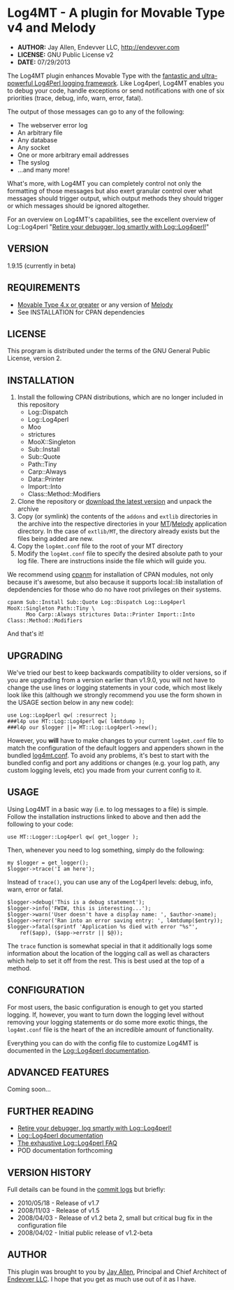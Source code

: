 # Log4MT - A plugin for Movable Type v4 and Melody #

* **AUTHOR:**     Jay Allen, Endevver LLC, http://endevver.com
* **LICENSE:**    GNU Public License v2
* **DATE:**       07/29/2013

The Log4MT plugin enhances Movable Type with the
[fantastic and ultra-powerful Log4Perl logging framework][Log4perl]. Like
Log4perl, Log4MT enables you to debug your code, handle exceptions or send
notifications with one of six priorities (trace, debug, info, warn, error, fatal).

The output of those messages can go to any of the following:

* The webserver error log
* An arbitrary file
* Any database
* Any socket
* One or more arbitrary email addresses
* The syslog
* ...and many more! 

What's more, with Log4MT you can completely control not only the formatting of
those messages but also exert granular control over what messages should
trigger output, which output methods they should trigger or which messages
should be ignored altogether.

For an overview on Log4MT's capabilities, see the excellent overview of
Log::Log4perl "[Retire your debugger, log smartly with Log::Log4perl!][]"

## VERSION ##

1.9.15 (currently in beta)

## REQUIREMENTS ##

* [Movable Type 4.x or greater][mt] or any version of [Melody][]
* See INSTALLATION for CPAN dependencies

## LICENSE ##

This program is distributed under the terms of the GNU General Public License, version 2.

## INSTALLATION ##

1. Install the following CPAN distributions, which are no longer included in
   this repository
    * Log::Dispatch
    * Log::Log4perl
    * Moo
    * strictures
    * MooX::Singleton
    * Sub::Install
    * Sub::Quote
    * Path::Tiny
    * Carp::Always
    * Data::Printer
    * Import::Into
    * Class::Method::Modifiers
2. Clone the repository or [download the latest version][download] and
   unpack the archive
3. Copy (or symlink) the contents of the `addons` and `extlib` directories in
   the archive into the respective directories in your [MT][]/[Melody][]
   application directory. In the case of `extlib/MT`, the directory already
   exists but the files being added are new.
4. Copy the `log4mt.conf` file to the root of your MT directory
5. Modify the `log4mt.conf` file to specify the desired absolute path to your
   log file. There are instructions inside the file which will guide you.

We recommend using [cpanm][] for installation of CPAN modules, not only
because it's awesome, but also because it supports local::lib installation of
depdendencies for those who do no have root privileges on their systems.

    cpanm Sub::Install Sub::Quote Log::Dispatch Log::Log4perl MooX::Singleton Path::Tiny \
          Moo Carp::Always strictures Data::Printer Import::Into Class::Method::Modifiers
    
And that's it!

## UPGRADING ##

We've tried our best to keep backwards compatibility to older versions, so 
if you are upgrading from a version earlier than v1.9.0, you will not have to
change the use lines or logging statements in your code, which most likely
look like this (although we strongly recommend you use the form shown in the
USAGE section below in any new code):

    use Log::Log4perl qw( :resurrect );
    ###l4p use MT::Log::Log4perl qw( l4mtdump );
    ###l4p our $logger ||= MT::Log::Log4perl->new();

However, you **will** have to make changes to your current `log4mt.conf` file
to match the configuration of the default loggers and appenders shown in the
bundled [log4mt.conf](log4mt.conf). To avoid any problems, it's best to start
with the bundled config and port any additions or changes (e.g. your log path,
any custom logging levels, etc) you made from your current config to it.

## USAGE ##

Using Log4MT in a basic way (i.e. to log messages to a file) is simple. Follow
the installation instructions linked to above and then add the following to
your code:

    use MT::Logger::Log4perl qw( get_logger );

Then, whenever you need to log something, simply do the following:

    my $logger = get_logger();
    $logger->trace('I am here');

Instead of `trace()`, you can use any of the Log4perl levels: debug, info,
warn, error or fatal.

    $logger->debug('This is a debug statement');
    $logger->info('FWIW, this is interesting...');
    $logger->warn('User doesn't have a display name: ', $author->name);
    $logger->error('Ran into an error saving entry: ', l4mtdump($entry));
    $logger->fatal(sprintf 'Application %s died with error "%s"',
        ref($app), ($app->errstr || $@));

The `trace` function is somewhat special in that it additionally logs some
information about the location of the logging call as well as characters which
help to set it off from the rest.  This is best used at the top of a method.

## CONFIGURATION ##

For most users, the basic configuration is enough to get you started logging.
If, however, you want to turn down the logging level without removing your
logging statements or do some more exotic things, the `log4mt.conf` file is the
heart of the an incredible amount of functionality.

Everything you can do with the config file to customize Log4MT is documented
in the [Log::Log4perl documentation][].

## ADVANCED FEATURES ##

Coming soon...

## FURTHER READING ##

* [Retire your debugger, log smartly with Log::Log4perl!][]
* [Log::Log4perl documentation][]
* [The exhaustive Log::Log4perl FAQ][]
* POD documentation forthcoming 

## VERSION HISTORY ##

Full details can be found in the [commit logs][] but briefly:

* 2010/05/18 - Release of v1.7
* 2008/11/03 - Release of v1.5
* 2008/04/03 - Release of v1.2 beta 2, small but critical bug fix in the configuration file
* 2008/04/02 - Initial public release of v1.2-beta 

[commit logs]: http://github.com/endevver/mt-plugin-log4mt/commits/master

## AUTHOR ##

This plugin was brought to you by [Jay Allen][], Principal and Chief Architect
of [Endevver LLC][]. I hope that you get as much use out of it as I have.


[Log4perl]:
   http://log4perl.sourceforge.net/

[Retire your debugger, log smartly with Log::Log4perl!]:
   http://www.perl.com/pub/a/2002/09/11/log4perl.html

[Log::Log4perl documentation]:
   http://log4perl.sourceforge.net/releases/Log-Log4perl/docs/html/Log/Log4perl.html

[The exhaustive Log::Log4perl FAQ]:
   http://log4perl.sourceforge.net/releases/Log-Log4perl/docs/html/Log/Log4perl/FAQ.html

[Jay Allen]:
   http://jayallen.org

[Endevver LLC]:
   http://endevver.com

[Melody]:
   http://openmelody.org

[MT]:
   http://movabletype.org

[download]:
   https://github.com/endevver/mt-plugin-log4mt/downloads

[cpanm]:
   https://metacpan.org/module/MIYAGAWA/App-cpanminus-1.6934/bin/cpanm

